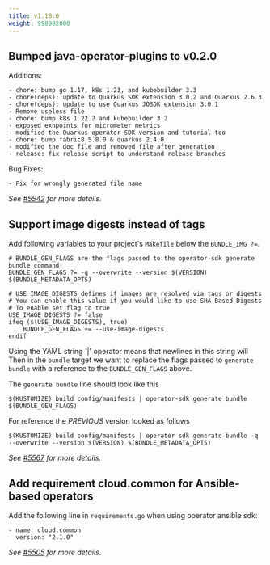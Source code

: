 ```yaml
---
title: v1.18.0
weight: 998982000
---
```


## Bumped java-operator-plugins to v0.2.0

Additions:

    - chore: bump go 1.17, k8s 1.23, and kubebuilder 3.3
    - chore(deps): update to Quarkus SDK extension 3.0.2 and Quarkus 2.6.3
    - chore(deps): update to use Quarkus JOSDK extension 3.0.1
    - Remove useless file
    - chore: bump k8s 1.22.2 and kubebuilder 3.2
    - exposed exnpoints for micrometer metrics
    - modified the Quarkus operator SDK version and tutorial too
    - chore: bump fabric8 5.8.0 & quarkus 2.4.0
    - modified the doc file and removed file after generation
    - release: fix release script to understand release branches

Bug Fixes:

    - Fix for wrongly generated file name

_See [#5542](https://github.com/operator-framework/operator-sdk/pull/5542) for more details._

## Support image digests instead of tags

Add following variables to your project's `Makefile` below the `BUNDLE_IMG ?=`.

```
# BUNDLE_GEN_FLAGS are the flags passed to the operator-sdk generate bundle command
BUNDLE_GEN_FLAGS ?= -q --overwrite --version $(VERSION) $(BUNDLE_METADATA_OPTS)

# USE_IMAGE_DIGESTS defines if images are resolved via tags or digests
# You can enable this value if you would like to use SHA Based Digests
# To enable set flag to true
USE_IMAGE_DIGESTS ?= false
ifeq ($(USE_IMAGE_DIGESTS), true)
    BUNDLE_GEN_FLAGS += --use-image-digests
endif
```

Using the YAML string '|' operator means that newlines in this string will
Then in the `bundle` target we want to replace the flags passed to
`generate bundle` with a reference to the `BUNDLE_GEN_FLAGS` above.

The `generate bundle` line should look like this

```
$(KUSTOMIZE) build config/manifests | operator-sdk generate bundle $(BUNDLE_GEN_FLAGS)
```

For reference the *PREVIOUS* version looked as follows

```
$(KUSTOMIZE) build config/manifests | operator-sdk generate bundle -q --overwrite --version $(VERSION) $(BUNDLE_METADATA_OPTS)
```

_See [#5567](https://github.com/operator-framework/operator-sdk/pull/5567) for more details._

## Add requirement cloud.common for Ansible-based operators

Add the following line in `requirements.go` when using operator ansible sdk:
```
- name: cloud.common
  version: "2.1.0"
```

_See [#5505](https://github.com/operator-framework/operator-sdk/pull/5505) for more details._
